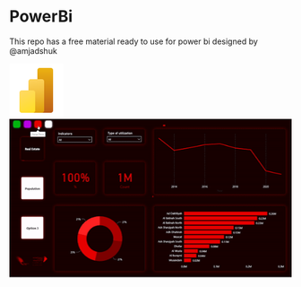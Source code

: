 # PowerBi
This repo has a free material ready to use for power bi designed by @amjadshuk

![PowerBI Logo](https://raw.githubusercontent.com/amjadshuk/PowerBi/main/icons8-power-bi-2021-96.png) 
<br>
![PowerBI Dashboard](https://raw.githubusercontent.com/amjadshuk/PowerBi/main/Dashboard.gif)


